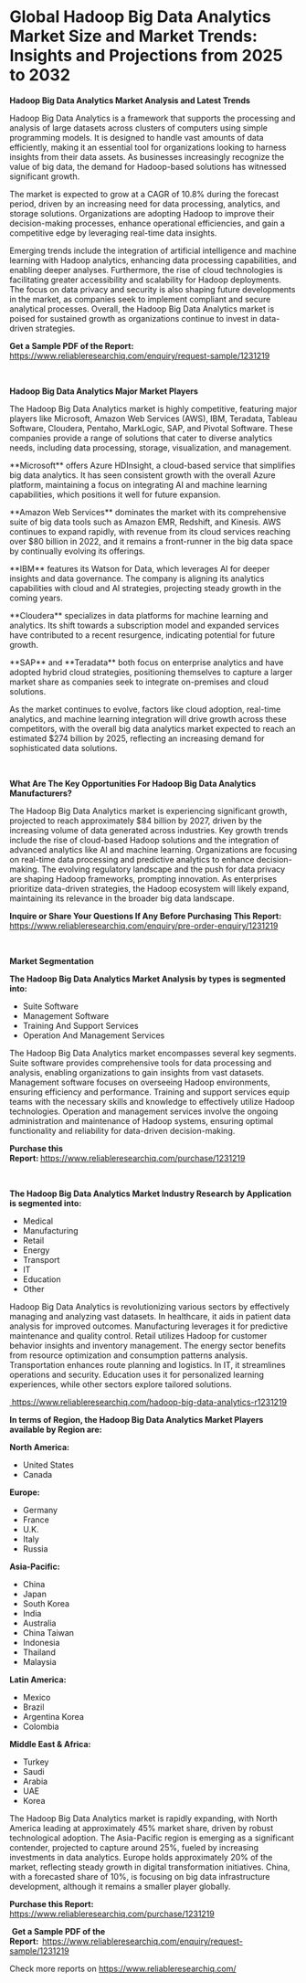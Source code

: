<p><h1>Global Hadoop Big Data Analytics Market Size and Market Trends: Insights and Projections from 2025 to 2032</h1></p><p><strong>Hadoop Big Data Analytics Market Analysis and Latest Trends</strong></p>
<p><p>Hadoop Big Data Analytics is a framework that supports the processing and analysis of large datasets across clusters of computers using simple programming models. It is designed to handle vast amounts of data efficiently, making it an essential tool for organizations looking to harness insights from their data assets. As businesses increasingly recognize the value of big data, the demand for Hadoop-based solutions has witnessed significant growth.</p><p>The market is expected to grow at a CAGR of 10.8% during the forecast period, driven by an increasing need for data processing, analytics, and storage solutions. Organizations are adopting Hadoop to improve their decision-making processes, enhance operational efficiencies, and gain a competitive edge by leveraging real-time data insights.</p><p>Emerging trends include the integration of artificial intelligence and machine learning with Hadoop analytics, enhancing data processing capabilities, and enabling deeper analyses. Furthermore, the rise of cloud technologies is facilitating greater accessibility and scalability for Hadoop deployments. The focus on data privacy and security is also shaping future developments in the market, as companies seek to implement compliant and secure analytical processes. Overall, the Hadoop Big Data Analytics market is poised for sustained growth as organizations continue to invest in data-driven strategies.</p></p>
<p><strong>Get a Sample PDF of the Report:&nbsp;</strong> <a href="https://www.reliableresearchiq.com/enquiry/request-sample/1231219?utm_campaign=2757&utm_medium=2&utm_source=Github&utm_content=ia&utm_term=11032025&utm_id=hadoop-big-data-analytics">https://www.reliableresearchiq.com/enquiry/request-sample/1231219</a></p>
<p>&nbsp;</p>
<p><strong>Hadoop Big Data Analytics Major Market Players</strong></p>
<p><p>The Hadoop Big Data Analytics market is highly competitive, featuring major players like Microsoft, Amazon Web Services (AWS), IBM, Teradata, Tableau Software, Cloudera, Pentaho, MarkLogic, SAP, and Pivotal Software. These companies provide a range of solutions that cater to diverse analytics needs, including data processing, storage, visualization, and management.</p><p>**Microsoft** offers Azure HDInsight, a cloud-based service that simplifies big data analytics. It has seen consistent growth with the overall Azure platform, maintaining a focus on integrating AI and machine learning capabilities, which positions it well for future expansion.</p><p>**Amazon Web Services** dominates the market with its comprehensive suite of big data tools such as Amazon EMR, Redshift, and Kinesis. AWS continues to expand rapidly, with revenue from its cloud services reaching over $80 billion in 2022, and it remains a front-runner in the big data space by continually evolving its offerings.</p><p>**IBM** features its Watson for Data, which leverages AI for deeper insights and data governance. The company is aligning its analytics capabilities with cloud and AI strategies, projecting steady growth in the coming years.</p><p>**Cloudera** specializes in data platforms for machine learning and analytics. Its shift towards a subscription model and expanded services have contributed to a recent resurgence, indicating potential for future growth.</p><p>**SAP** and **Teradata** both focus on enterprise analytics and have adopted hybrid cloud strategies, positioning themselves to capture a larger market share as companies seek to integrate on-premises and cloud solutions.</p><p>As the market continues to evolve, factors like cloud adoption, real-time analytics, and machine learning integration will drive growth across these competitors, with the overall big data analytics market expected to reach an estimated $274 billion by 2025, reflecting an increasing demand for sophisticated data solutions.</p></p>
<p>&nbsp;</p>
<p><strong>What Are The Key Opportunities For Hadoop Big Data Analytics Manufacturers?</strong></p>
<p><p>The Hadoop Big Data Analytics market is experiencing significant growth, projected to reach approximately $84 billion by 2027, driven by the increasing volume of data generated across industries. Key growth trends include the rise of cloud-based Hadoop solutions and the integration of advanced analytics like AI and machine learning. Organizations are focusing on real-time data processing and predictive analytics to enhance decision-making. The evolving regulatory landscape and the push for data privacy are shaping Hadoop frameworks, prompting innovation. As enterprises prioritize data-driven strategies, the Hadoop ecosystem will likely expand, maintaining its relevance in the broader big data landscape.</p></p>
<p><strong>Inquire or Share Your Questions If Any Before Purchasing This Report:</strong> <a href="https://www.reliableresearchiq.com/enquiry/pre-order-enquiry/1231219?utm_campaign=2757&utm_medium=2&utm_source=Github&utm_content=ia&utm_term=11032025&utm_id=hadoop-big-data-analytics">https://www.reliableresearchiq.com/enquiry/pre-order-enquiry/1231219</a></p>
<p>&nbsp;</p>
<p><strong>Market Segmentation</strong></p>
<p><strong>The Hadoop Big Data Analytics Market Analysis by types is segmented into:</strong></p>
<p><ul><li>Suite Software</li><li>Management Software</li><li>Training And Support Services</li><li>Operation And Management Services</li></ul></p>
<p><p>The Hadoop Big Data Analytics market encompasses several key segments. Suite software provides comprehensive tools for data processing and analysis, enabling organizations to gain insights from vast datasets. Management software focuses on overseeing Hadoop environments, ensuring efficiency and performance. Training and support services equip teams with the necessary skills and knowledge to effectively utilize Hadoop technologies. Operation and management services involve the ongoing administration and maintenance of Hadoop systems, ensuring optimal functionality and reliability for data-driven decision-making.</p></p>
<p><strong>Purchase this Report:&nbsp;</strong><a href="https://www.reliableresearchiq.com/purchase/1231219?utm_campaign=2757&utm_medium=2&utm_source=Github&utm_content=ia&utm_term=11032025&utm_id=hadoop-big-data-analytics">https://www.reliableresearchiq.com/purchase/1231219</a></p>
<p>&nbsp;</p>
<p><strong>The Hadoop Big Data Analytics Market Industry Research by Application is segmented into:</strong></p>
<p><ul><li>Medical</li><li>Manufacturing</li><li>Retail</li><li>Energy</li><li>Transport</li><li>IT</li><li>Education</li><li>Other</li></ul></p>
<p><p>Hadoop Big Data Analytics is revolutionizing various sectors by effectively managing and analyzing vast datasets. In healthcare, it aids in patient data analysis for improved outcomes. Manufacturing leverages it for predictive maintenance and quality control. Retail utilizes Hadoop for customer behavior insights and inventory management. The energy sector benefits from resource optimization and consumption patterns analysis. Transportation enhances route planning and logistics. In IT, it streamlines operations and security. Education uses it for personalized learning experiences, while other sectors explore tailored solutions.</p></p>
<p><a href="https://www.reliableresearchiq.com/hadoop-big-data-analytics-r1231219?utm_campaign=2757&utm_medium=2&utm_source=Github&utm_content=ia&utm_term=11032025&utm_id=hadoop-big-data-analytics">&nbsp;https://www.reliableresearchiq.com/hadoop-big-data-analytics-r1231219</a></p>
<p><strong>In terms of Region, the Hadoop Big Data Analytics Market Players available by Region are:</strong></p>
<p>
    <p> <strong> North America: </strong>
        <ul>
            <li>United States</li>
            <li>Canada</li>
        </ul>
        </p> 
    <p> <strong> Europe: </strong>
        <ul>
            <li>Germany</li>
            <li>France</li>
            <li>U.K.</li>
            <li>Italy</li>
            <li>Russia</li>
        </ul>
        </p> 
    <p> <strong> Asia-Pacific: </strong>
        <ul>
            <li>China</li>
            <li>Japan</li>
            <li>South Korea</li>
            <li>India</li>
            <li>Australia</li>
            <li>China Taiwan</li>
            <li>Indonesia</li>
            <li>Thailand</li>
            <li>Malaysia</li>
        </ul>
        </p> 
    <p> <strong> Latin America: </strong>
        <ul>
            <li>Mexico</li>
            <li>Brazil</li>
            <li>Argentina Korea</li>
            <li>Colombia</li>
        </ul>
        </p> 
    <p> <strong> Middle East & Africa: </strong>
        <ul>
            <li>Turkey</li>
            <li>Saudi</li>
            <li>Arabia</li>
            <li>UAE</li>
            <li>Korea</li>
        </ul>
    </p>
    </p>
<p><p>The Hadoop Big Data Analytics market is rapidly expanding, with North America leading at approximately 45% market share, driven by robust technological adoption. The Asia-Pacific region is emerging as a significant contender, projected to capture around 25%, fueled by increasing investments in data analytics. Europe holds approximately 20% of the market, reflecting steady growth in digital transformation initiatives. China, with a forecasted share of 10%, is focusing on big data infrastructure development, although it remains a smaller player globally.</p></p>
<p><strong>Purchase this Report: </strong><a href="https://www.reliableresearchiq.com/purchase/1231219?utm_campaign=2757&utm_medium=2&utm_source=Github&utm_content=ia&utm_term=11032025&utm_id=hadoop-big-data-analytics">https://www.reliableresearchiq.com/purchase/1231219</a></p>
<p>&nbsp;<strong>Get a Sample PDF of the Report:&nbsp;&nbsp;</strong><a href="https://www.reliableresearchiq.com/enquiry/request-sample/1231219?utm_campaign=2757&utm_medium=2&utm_source=Github&utm_content=ia&utm_term=11032025&utm_id=hadoop-big-data-analytics">https://www.reliableresearchiq.com/enquiry/request-sample/1231219</a></p>
<p><strong></strong></p>
<p>Check more reports on <a href="https://www.reliableresearchiq.com/?utm_campaign=2757&utm_medium=2&utm_source=Github&utm_content=ia&utm_term=11032025&utm_id=hadoop-big-data-analytics">https://www.reliableresearchiq.com/</a></p>